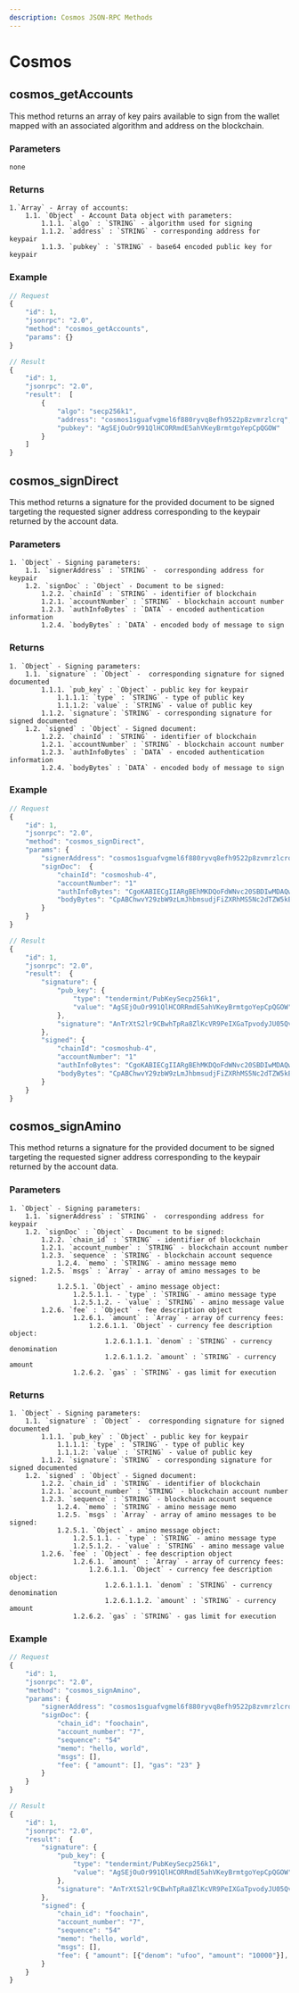 ```yaml
---
description: Cosmos JSON-RPC Methods
---
```


# Cosmos

## cosmos_getAccounts

This method returns an array of key pairs available to sign from the wallet mapped with an associated algorithm and address on the blockchain.

### Parameters

    none

### Returns

    1.`Array` - Array of accounts:
    	1.1. `Object` - Account Data object with parameters:
    		1.1.1. `algo` : `STRING` - algorithm used for signing
    		1.1.2. `address` : `STRING` - corresponding address for keypair
    		1.1.3. `pubkey` : `STRING` - base64 encoded public key for keypair

### Example

```javascript
// Request
{
    "id": 1,
    "jsonrpc": "2.0",
    "method": "cosmos_getAccounts",
    "params": {}
}

// Result
{
    "id": 1,
    "jsonrpc": "2.0",
    "result":  [
        {
            "algo": "secp256k1",
            "address": "cosmos1sguafvgmel6f880ryvq8efh9522p8zvmrzlcrq",
            "pubkey": "AgSEjOuOr991QlHCORRmdE5ahVKeyBrmtgoYepCpQGOW"
        }
    ]
}
```

## cosmos_signDirect

This method returns a signature for the provided document to be signed targeting the requested signer address corresponding to the keypair returned by the account data.

### Parameters

    1. `Object` - Signing parameters:
    	1.1. `signerAddress` : `STRING` -  corresponding address for keypair
    	1.2. `signDoc` : `Object` - Document to be signed:
    		1.2.2. `chainId` : `STRING` - identifier of blockchain
    		1.2.1. `accountNumber` : `STRING` - blockchain account number
    		1.2.3. `authInfoBytes` : `DATA` - encoded authentication information
    		1.2.4. `bodyBytes` : `DATA` - encoded body of message to sign

### Returns

    1. `Object` - Signing parameters:
    	1.1. `signature` : `Object` -  corresponding signature for signed documented
            1.1.1. `pub_key` : `Object` - public key for keypair
                1.1.1.1: `type` : `STRING` - type of public key
                1.1.1.2: `value` : `STRING` - value of public key
            1.1.2. `signature`: `STRING` - corresponding signature for signed documented
    	1.2. `signed` : `Object` - Signed document:
    		1.2.2. `chainId` : `STRING` - identifier of blockchain
    		1.2.1. `accountNumber` : `STRING` - blockchain account number
    		1.2.3. `authInfoBytes` : `DATA` - encoded authentication information
    		1.2.4. `bodyBytes` : `DATA` - encoded body of message to sign

### Example

```javascript
// Request
{
    "id": 1,
    "jsonrpc": "2.0",
    "method": "cosmos_signDirect",
    "params": {
        "signerAddress": "cosmos1sguafvgmel6f880ryvq8efh9522p8zvmrzlcrq",
        "signDoc":  {
            "chainId": "cosmoshub-4",
            "accountNumber": "1"
            "authInfoBytes": "CgoKABIECgIIARgBEhMKDQoFdWNvc20SBDIwMDAQwJoM",
            "bodyBytes": "CpABChwvY29zbW9zLmJhbmsudjFiZXRhMS5Nc2dTZW5kEnAKLWNvc21vczFwa3B0cmU3ZmRrbDZnZnJ6bGVzamp2aHhobGMzcjRnbW1rOHJzNhItY29zbW9zMXF5cHF4cHE5cWNyc3N6ZzJwdnhxNnJzMHpxZzN5eWM1bHp2N3h1GhAKBXVjb3NtEgcxMjM0NTY3"
        }
    }
}

// Result
{
    "id": 1,
    "jsonrpc": "2.0",
    "result":  {
        "signature": {
            "pub_key": {
                "type": "tendermint/PubKeySecp256k1",
                "value": "AgSEjOuOr991QlHCORRmdE5ahVKeyBrmtgoYepCpQGOW"
            },
            "signature": "AnTrXtS2lr9CBwhTpRa8ZlKcVR9PeIXGaTpvodyJU05QvRKVjIkQfOZl5JhdkfxCY+a6rhwCOYVcbKQTJlMw4w=="
        },
        "signed": {
            "chainId": "cosmoshub-4",
            "accountNumber": "1"
            "authInfoBytes": "CgoKABIECgIIARgBEhMKDQoFdWNvc20SBDIwMDAQwJoM",
            "bodyBytes": "CpABChwvY29zbW9zLmJhbmsudjFiZXRhMS5Nc2dTZW5kEnAKLWNvc21vczFwa3B0cmU3ZmRrbDZnZnJ6bGVzamp2aHhobGMzcjRnbW1rOHJzNhItY29zbW9zMXF5cHF4cHE5cWNyc3N6ZzJwdnhxNnJzMHpxZzN5eWM1bHp2N3h1GhAKBXVjb3NtEgcxMjM0NTY3"
        }
    }
}
```

## cosmos_signAmino

This method returns a signature for the provided document to be signed targeting the requested signer address corresponding to the keypair returned by the account data.

### Parameters

    1. `Object` - Signing parameters:
    	1.1. `signerAddress` : `STRING` -  corresponding address for keypair
    	1.2. `signDoc` : `Object` - Document to be signed:
    		1.2.2. `chain_id` : `STRING` - identifier of blockchain
    		1.2.1. `account_number` : `STRING` - blockchain account number
    		1.2.3. `sequence` : `STRING` - blockchain account sequence
    			1.2.4. `memo` : `STRING` - amino message memo
    		1.2.5. `msgs` : `Array` - array of amino messages to be signed:
    			1.2.5.1. `Object` - amino message object:
    				1.2.5.1.1. - `type` : `STRING` - amino message type
    				1.2.5.1.2. - `value` : `STRING` - amino message value
    		1.2.6. `fee` : `Object` - fee description object
    				1.2.6.1. `amount` : `Array` - array of currency fees:
    					1.2.6.1.1. `Object` - currency fee description object:
    						1.2.6.1.1.1. `denom` : `STRING` - currency denomination
    						1.2.6.1.1.2. `amount` : `STRING` - currency amount
    				1.2.6.2. `gas` : `STRING` - gas limit for execution

### Returns

    1. `Object` - Signing parameters:
    	1.1. `signature` : `Object` -  corresponding signature for signed documented
            1.1.1. `pub_key` : `Object` - public key for keypair
                1.1.1.1: `type` : `STRING` - type of public key
                1.1.1.2: `value` : `STRING` - value of public key
            1.1.2. `signature`: `STRING` - corresponding signature for signed documented
    	1.2. `signed` : `Object` - Signed document:
    		1.2.2. `chain_id` : `STRING` - identifier of blockchain
    		1.2.1. `account_number` : `STRING` - blockchain account number
    		1.2.3. `sequence` : `STRING` - blockchain account sequence
    			1.2.4. `memo` : `STRING` - amino message memo
    			1.2.5. `msgs` : `Array` - array of amino messages to be signed:
    			1.2.5.1. `Object` - amino message object:
    				1.2.5.1.1. - `type` : `STRING` - amino message type
    				1.2.5.1.2. - `value` : `STRING` - amino message value
    		1.2.6. `fee` : `Object` - fee description object
    				1.2.6.1. `amount` : `Array` - array of currency fees:
    					1.2.6.1.1. `Object` - currency fee description object:
    						1.2.6.1.1.1. `denom` : `STRING` - currency denomination
    						1.2.6.1.1.2. `amount` : `STRING` - currency amount
    				1.2.6.2. `gas` : `STRING` - gas limit for execution

### Example

```javascript
// Request
{
    "id": 1,
    "jsonrpc": "2.0",
    "method": "cosmos_signAmino",
    "params": {
        "signerAddress": "cosmos1sguafvgmel6f880ryvq8efh9522p8zvmrzlcrq",
        "signDoc": {
            "chain_id": "foochain",
            "account_number": "7",
            "sequence": "54"
            "memo": "hello, world",
            "msgs": [],
            "fee": { "amount": [], "gas": "23" }
        }
    }
}

// Result
{
    "id": 1,
    "jsonrpc": "2.0",
    "result":  {
        "signature": {
            "pub_key": {
                "type": "tendermint/PubKeySecp256k1",
                "value": "AgSEjOuOr991QlHCORRmdE5ahVKeyBrmtgoYepCpQGOW"
            },
            "signature": "AnTrXtS2lr9CBwhTpRa8ZlKcVR9PeIXGaTpvodyJU05QvRKVjIkQfOZl5JhdkfxCY+a6rhwCOYVcbKQTJlMw4w=="
        },
        "signed": {
            "chain_id": "foochain",
            "account_number": "7",
            "sequence": "54"
            "memo": "hello, world",
            "msgs": [],
            "fee": { "amount": [{"denom": "ufoo", "amount": "10000"}], "gas": "23" }
        }
    }
}
```
